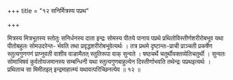 +++
title = "१२ सनिर्मित्रस्य पप्रथ"

+++

मित्रस्य मित्रभूतस्य स्तोतुः सनिर्धनस्य दाता इन्द्रः सोमस्य पीतये पानाय पप्रथे प्रथितोविस्तीर्णशरीरोबभूव यथा पीतोबहुलः सोमउदरेन्त- र्भवति तथा प्रवृद्धशरीरोबभूवेत्यर्थः । तत्र प्रथमे दृष्टान्तः-प्राची प्राञ्चती प्रकर्षेण स्तुत्यगुणगणं प्राप्नुवती वाशीव वाङामैतत् स्तुतिरूपा वाक् सुन्वते । षष्ठचर्थे चतुर्थीवक्तव्येतिचतुर्थी । सुन्वतः सोमाभिषवं कुर्वतोयजमानस्य सम्बन्धिनी यथा स्तुत्यगुणबाहुल्येन दिस्तीर्णाभवति तथेन्द्रः पप्रथइत्यर्थः । प्रथिताच सा मिमीतइत् इन्द्रमाहात्म्यं यथावत्परिच्छिनत्येव ॥ १२ ॥